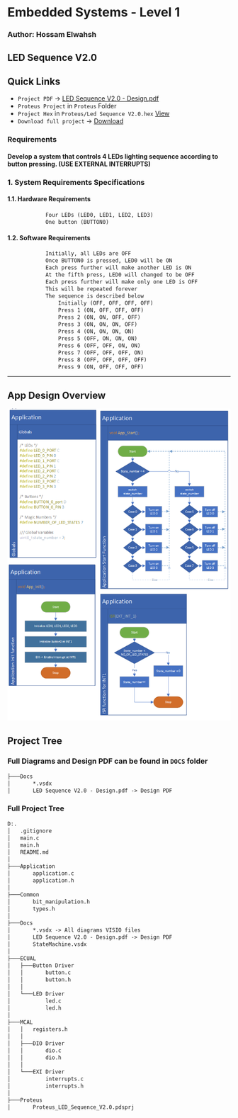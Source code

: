 # Embedded Systems - Level 1
### Author: Hossam Elwahsh
## LED Sequence V2.0

## Quick Links
- `Project PDF` -> [LED Sequence V2.0 - Design.pdf](Docs/LED%20Sequence%20V2.0%20-%20Design.pdf)
- `Proteus Project` in `Proteus` Folder
- `Project Hex` in `Proteus/Led Sequence V2.0.hex` [View](Proteus/Led%20Sequence%20V2.0.hex)
- `Download full project` -> [Download](https://download-directory.github.io/?url=https://github.com/HossamElwahsh/sprints-automotive/tree/main/Embedded_Systems_Level_1/3_S_ESL1_03%20-%20LED%20sequence%20V2.0)

### Requirements
#### Develop a system that controls 4 LEDs lighting sequence according to button pressing. (USE EXTERNAL INTERRUPTS)

### 1. System Requirements Specifications
#### 1.1. Hardware Requirements
                Four LEDs (LED0, LED1, LED2, LED3)
                One button (BUTTON0)
#### 1.2. Software Requirements
                Initially, all LEDs are OFF
                Once BUTTON0 is pressed, LED0 will be ON
                Each press further will make another LED is ON
                At the fifth press, LED0 will changed to be OFF
                Each press further will make only one LED is OFF
                This will be repeated forever
                The sequence is described below 
                    Initially (OFF, OFF, OFF, OFF)
                    Press 1 (ON, OFF, OFF, OFF)
                    Press 2 (ON, ON, OFF, OFF)
                    Press 3 (ON, ON, ON, OFF)
                    Press 4 (ON, ON, ON, ON)
                    Press 5 (OFF, ON, ON, ON)
                    Press 6 (OFF, OFF, ON, ON)
                    Press 7 (OFF, OFF, OFF, ON)
                    Press 8 (OFF, OFF, OFF, OFF)
                    Press 9 (ON, OFF, OFF, OFF)
---------

## App Design Overview
![img.png](img.png)

## Project Tree

### Full Diagrams and Design PDF can be found in `DOCS` folder  
```
├───Docs
│       *.vsdx
│       LED Sequence V2.0 - Design.pdf -> Design PDF
```

### Full Project Tree

```
D:.
│   .gitignore
│   main.c
│   main.h
│   README.md
│       
├───Application
│       application.c
│       application.h
│
├───Common
│       bit_manipulation.h
│       types.h
│
├───Docs
│       *.vsdx -> All diagrams VISIO files
│       LED Sequence V2.0 - Design.pdf -> Design PDF
│       StateMachine.vsdx
│
├───ECUAL
│   ├───Button Driver
│   │       button.c
│   │       button.h
│   │
│   └───LED Driver
│           led.c
│           led.h
│
├───MCAL
│   │   registers.h
│   │
│   ├───DIO Driver
│   │       dio.c
│   │       dio.h
│   │
│   └───EXI Driver
│           interrupts.c
│           interrupts.h
│
├───Proteus
│       Proteus_LED_Sequence_V2.0.pdsprj
```